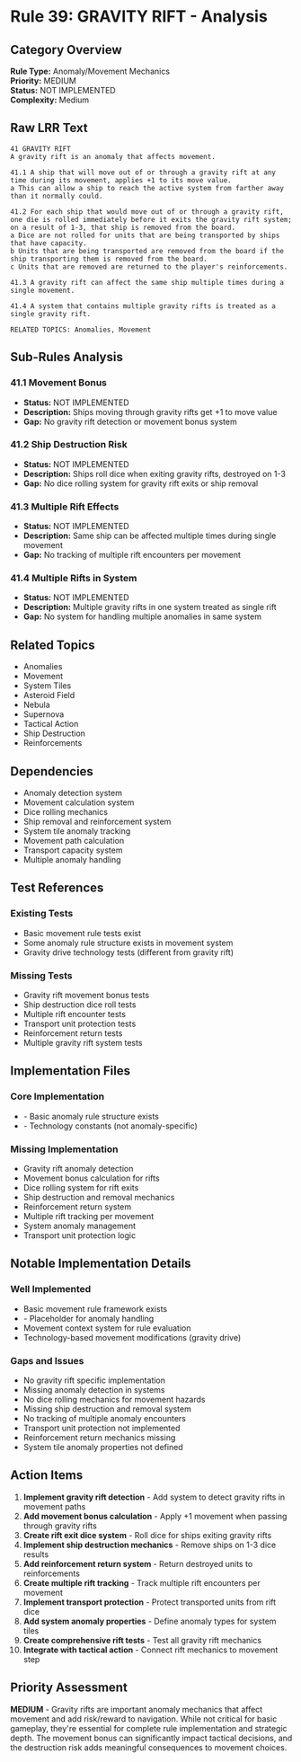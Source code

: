 # Rule 39: GRAVITY RIFT - Analysis

## Category Overview
**Rule Type:** Anomaly/Movement Mechanics  
**Priority:** MEDIUM  
**Status:** NOT IMPLEMENTED  
**Complexity:** Medium  

## Raw LRR Text
```
41 GRAVITY RIFT
A gravity rift is an anomaly that affects movement.

41.1 A ship that will move out of or through a gravity rift at any time during its movement, applies +1 to its move value.
a This can allow a ship to reach the active system from farther away than it normally could.

41.2 For each ship that would move out of or through a gravity rift, one die is rolled immediately before it exits the gravity rift system; on a result of 1-3, that ship is removed from the board.
a Dice are not rolled for units that are being transported by ships that have capacity.
b Units that are being transported are removed from the board if the ship transporting them is removed from the board.
c Units that are removed are returned to the player's reinforcements.

41.3 A gravity rift can affect the same ship multiple times during a single movement.

41.4 A system that contains multiple gravity rifts is treated as a single gravity rift.

RELATED TOPICS: Anomalies, Movement
```

## Sub-Rules Analysis

### 41.1 Movement Bonus
- **Status:** NOT IMPLEMENTED
- **Description:** Ships moving through gravity rifts get +1 to move value
- **Gap:** No gravity rift detection or movement bonus system

### 41.2 Ship Destruction Risk
- **Status:** NOT IMPLEMENTED
- **Description:** Ships roll dice when exiting gravity rifts, destroyed on 1-3
- **Gap:** No dice rolling system for gravity rift exits or ship removal

### 41.3 Multiple Rift Effects
- **Status:** NOT IMPLEMENTED
- **Description:** Same ship can be affected multiple times during single movement
- **Gap:** No tracking of multiple rift encounters per movement

### 41.4 Multiple Rifts in System
- **Status:** NOT IMPLEMENTED
- **Description:** Multiple gravity rifts in one system treated as single rift
- **Gap:** No system for handling multiple anomalies in same system

## Related Topics
- Anomalies
- Movement
- System Tiles
- Asteroid Field
- Nebula
- Supernova
- Tactical Action
- Ship Destruction
- Reinforcements

## Dependencies
- Anomaly detection system
- Movement calculation system
- Dice rolling mechanics
- Ship removal and reinforcement system
- System tile anomaly tracking
- Movement path calculation
- Transport capacity system
- Multiple anomaly handling

## Test References

### Existing Tests
- Basic movement rule tests exist
- Some anomaly rule structure exists in movement system
- Gravity drive technology tests (different from gravity rift)

### Missing Tests
- Gravity rift movement bonus tests
- Ship destruction dice roll tests
- Multiple rift encounter tests
- Transport unit protection tests
- Reinforcement return tests
- Multiple gravity rift system tests

## Implementation Files

### Core Implementation
- <mcfile name="movement_rules.py" path="/Users/noahperes/Developer/Code/kiro_test/ti4_ai/src/ti4/core/movement_rules.py"></mcfile> - Basic anomaly rule structure exists
- <mcfile name="constants.py" path="/Users/noahperes/Developer/Code/kiro_test/ti4_ai/src/ti4/core/constants.py"></mcfile> - Technology constants (not anomaly-specific)

### Missing Implementation
- Gravity rift anomaly detection
- Movement bonus calculation for rifts
- Dice rolling system for rift exits
- Ship destruction and removal mechanics
- Reinforcement return system
- Multiple rift tracking per movement
- System anomaly management
- Transport unit protection logic

## Notable Implementation Details

### Well Implemented
- Basic movement rule framework exists
- <mcsymbol name="AnomalyRule" filename="movement_rules.py" path="/Users/noahperes/Developer/Code/kiro_test/ti4_ai/src/ti4/core/movement_rules.py" startline="65" type="class"></mcsymbol> - Placeholder for anomaly handling
- Movement context system for rule evaluation
- Technology-based movement modifications (gravity drive)

### Gaps and Issues
- No gravity rift specific implementation
- Missing anomaly detection in systems
- No dice rolling mechanics for movement hazards
- Missing ship destruction and removal system
- No tracking of multiple anomaly encounters
- Transport unit protection not implemented
- Reinforcement return mechanics missing
- System tile anomaly properties not defined

## Action Items

1. **Implement gravity rift detection** - Add system to detect gravity rifts in movement paths
2. **Add movement bonus calculation** - Apply +1 movement when passing through gravity rifts
3. **Create rift exit dice system** - Roll dice for ships exiting gravity rifts
4. **Implement ship destruction mechanics** - Remove ships on 1-3 dice results
5. **Add reinforcement return system** - Return destroyed units to reinforcements
6. **Create multiple rift tracking** - Track multiple rift encounters per movement
7. **Implement transport protection** - Protect transported units from rift dice
8. **Add system anomaly properties** - Define anomaly types for system tiles
9. **Create comprehensive rift tests** - Test all gravity rift mechanics
10. **Integrate with tactical action** - Connect rift mechanics to movement step

## Priority Assessment
**MEDIUM** - Gravity rifts are important anomaly mechanics that affect movement and add risk/reward to navigation. While not critical for basic gameplay, they're essential for complete rule implementation and strategic depth. The movement bonus can significantly impact tactical decisions, and the destruction risk adds meaningful consequences to movement choices.